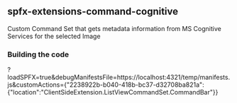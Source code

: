 ## spfx-extensions-command-cognitive

Custom Command Set that gets metadata information from MS Cognitive Services for the selected Image

### Building the code
?loadSPFX=true&debugManifestsFile=https://localhost:4321/temp/manifests.js&customActions={"2238922b-b040-418b-bc37-d32708ba821a":{"location":"ClientSideExtension.ListViewCommandSet.CommandBar"}}